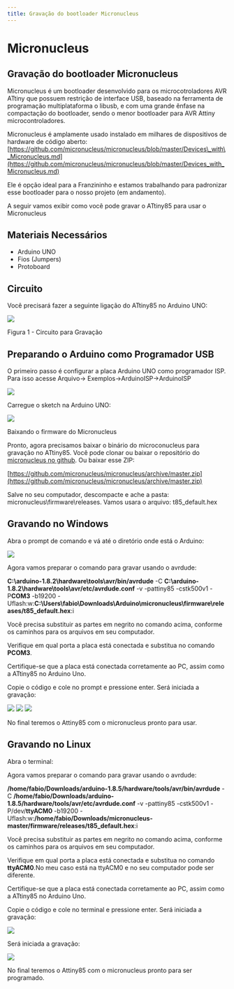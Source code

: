 ```yaml
---
title: Gravação do bootloader Micronucleus
---
```


# Micronucleus

## Gravação do bootloader Micronucleus

Micronucleus é um bootloader desenvolvido para os microcotroladores AVR ATtiny que possuem restrição de interface USB, baseado na ferramenta de programação multiplataforma o libusb, e com uma grande ênfase na compactação do bootloader, sendo o menor bootloader para AVR Attiny microcontroladores.

Micronucleus é amplamente usado instalado em milhares de dispositivos de hardware de código aberto:  
[https://github.com/micronucleus/micronucleus/blob/master/Devices\_with\_Micronucleus.md](https://github.com/micronucleus/micronucleus/blob/master/Devices_with_Micronucleus.md)

Ele é opção ideal para a Franzininho e estamos trabalhando para padronizar esse bootloader para o nosso projeto \(em andamento\).

A seguir vamos exibir como você pode gravar o ATtiny85 para usar o Micronucleus

## Materiais Necessários

* Arduino UNO
* Fios \(Jumpers\)
* Protoboard

## Circuito

Você precisará fazer a seguinte ligação do ATtiny85 no Arduino UNO:

![](../../.gitbook/assets/bootloadermicronucleus-01.png)

Figura 1 - Circuito para Gravação

## Preparando o Arduino como Programador USB

O primeiro passo é configurar a placa Arduino UNO como programador ISP. Para isso acesse Arquivo-&gt; Exemplos-&gt;ArduinoISP-&gt;ArduinoISP

![](../../.gitbook/assets/bootloadermicronucleus-02.png)

Carregue o sketch na Arduino UNO:

![](../../.gitbook/assets/bootloadermicronucleus-03.png)

Baixando o firmware do Micronucleus

Pronto, agora precisamos baixar o binário do microconucleus para gravação no ATtiny85. Você pode clonar ou baixar o repositório do [micronucleus no github](https://github.com/micronucleus/micronucleus). Ou baixar esse ZIP:

[https://github.com/micronucleus/micronucleus/archive/master.zip](https://github.com/micronucleus/micronucleus/archive/master.zip)

Salve no seu computador, descompacte e ache a pasta: micronucleus\firmware\releases. Vamos usara o arquivo: t85\_default.hex

## Gravando no Windows

Abra o prompt de comando e vá até o diretório onde está o Arduino:

![](../../.gitbook/assets/bootloadermicronucleus-04.png)

Agora vamos preparar o comando para gravar usando o avrdude:

**C:\arduino-1.8.2\hardware\tools\avr/bin/avrdude** -C **C:\arduino-1.8.2\hardware\tools\avr/etc/avrdude.conf** -v -pattiny85 -cstk500v1 -P**COM3** -b19200 -Uflash:w:**C:\Users\fabio\Downloads\Arduino\micronucleus\firmware\releases/t85\_default.hex**:i

Você precisa substituir as partes em negrito no comando acima, conforme os caminhos para os arquivos em seu computador.

Verifique em qual porta a placa está conectada e substitua no comando **PCOM3**.

Certifique-se que a placa está conectada corretamente ao PC, assim como a ATtiny85 no Arduino Uno.

Copie o código e cole no prompt e pressione enter. Será iniciada a gravação:

![](../../.gitbook/assets/bootloadermicronucleus-05.png) ![](../../.gitbook/assets/bootloadermicronucleus-06.png) ![](../../.gitbook/assets/bootloadermicronucleus-07.png)

No final teremos o Attiny85 com o micronucleus pronto para usar.

## Gravando no Linux

Abra o terminal:

Agora vamos preparar o comando para gravar usando o avrdude:

**/home/fabio/Downloads/arduino-1.8.5/hardware/tools/avr/bin/avrdude** -C **/home/fabio/Downloads/arduino-1.8.5/hardware/tools/avr/etc/avrdude.conf** -v -pattiny85 -cstk500v1 -P/dev/**ttyACM0** -b19200 -Uflash:w:**/home/fabio/Downloads/micronucleus-master/firmware/releases/t85\_default.hex**:i

Você precisa substituir as partes em negrito no comando acima, conforme os caminhos para os arquivos em seu computador.

Verifique em qual porta a placa está conectada e substitua no comando **ttyACM0**.No meu caso está na ttyACM0 e no seu computador pode ser diferente.

Certifique-se que a placa está conectada corretamente ao PC, assim como a ATtiny85 no Arduino Uno.

Copie o código e cole no terminal e pressione enter. Será iniciada a gravação:

![](../../.gitbook/assets/bootloadermicronucleus-08.png)

Será iniciada a gravação:

![](../../.gitbook/assets/bootloadermicronucleus-09.png)

No final teremos o Attiny85 com o micronucleus pronto para ser programado.

